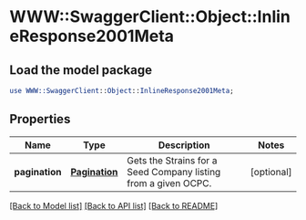 # WWW::SwaggerClient::Object::InlineResponse2001Meta

## Load the model package
```perl
use WWW::SwaggerClient::Object::InlineResponse2001Meta;
```

## Properties
Name | Type | Description | Notes
------------ | ------------- | ------------- | -------------
**pagination** | [**Pagination**](Pagination.md) | Gets the Strains for a Seed Company listing from a given OCPC. | [optional] 

[[Back to Model list]](../README.md#documentation-for-models) [[Back to API list]](../README.md#documentation-for-api-endpoints) [[Back to README]](../README.md)


